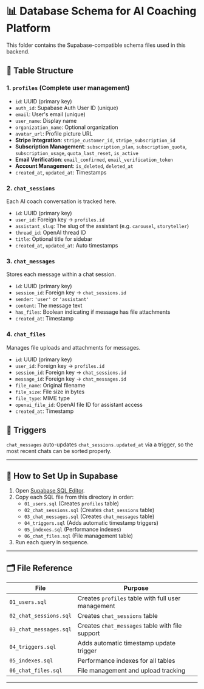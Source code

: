 # 📊 Database Schema for AI Coaching Platform

This folder contains the Supabase-compatible schema files used in this backend.

## 🧱 Table Structure

### 1. `profiles` (Complete user management)
- `id`: UUID (primary key)
- `auth_id`: Supabase Auth User ID (unique)
- `email`: User's email (unique)
- `user_name`: Display name
- `organization_name`: Optional organization
- `avatar_url`: Profile picture URL
- **Stripe Integration**: `stripe_customer_id`, `stripe_subscription_id`
- **Subscription Management**: `subscription_plan`, `subscription_quota`, `subscription_usage`, `quota_last_reset`, `is_active`
- **Email Verification**: `email_confirmed`, `email_verification_token`
- **Account Management**: `is_deleted`, `deleted_at`
- `created_at`, `updated_at`: Timestamps

### 2. `chat_sessions`
Each AI coach conversation is tracked here.

- `id`: UUID (primary key)
- `user_id`: Foreign key → `profiles.id`
- `assistant_slug`: The slug of the assistant (e.g. `carousel`, `storyteller`)
- `thread_id`: OpenAI thread ID
- `title`: Optional title for sidebar
- `created_at`, `updated_at`: Auto timestamps

### 3. `chat_messages`
Stores each message within a chat session.

- `id`: UUID (primary key)
- `session_id`: Foreign key → `chat_sessions.id`
- `sender`: `'user'` or `'assistant'`
- `content`: The message text
- `has_files`: Boolean indicating if message has file attachments
- `created_at`: Timestamp

### 4. `chat_files`
Manages file uploads and attachments for messages.

- `id`: UUID (primary key)
- `user_id`: Foreign key → `profiles.id`
- `session_id`: Foreign key → `chat_sessions.id`
- `message_id`: Foreign key → `chat_messages.id`
- `file_name`: Original filename
- `file_size`: File size in bytes
- `file_type`: MIME type
- `openai_file_id`: OpenAI file ID for assistant access
- `created_at`: Timestamp

## 🔁 Triggers

`chat_messages` auto-updates `chat_sessions.updated_at` via a trigger, so the most recent chats can be sorted properly.

---

## 🚀 How to Set Up in Supabase

1. Open [Supabase SQL Editor](https://app.supabase.com/project/_/sql).
2. Copy each SQL file from this directory in order:
   - `01_users.sql` (Creates `profiles` table)
   - `02_chat_sessions.sql` (Creates `chat_sessions` table)
   - `03_chat_messages.sql` (Creates `chat_messages` table)
   - `04_triggers.sql` (Adds automatic timestamp triggers)
   - `05_indexes.sql` (Performance indexes)
   - `06_chat_files.sql` (File management table)
3. Run each query in sequence.

---

## 🗂 File Reference

| File                 | Purpose                                 |
|----------------------|------------------------------------------|
| `01_users.sql`       | Creates `profiles` table with full user management |
| `02_chat_sessions.sql` | Creates `chat_sessions` table         |
| `03_chat_messages.sql` | Creates `chat_messages` table with file support |
| `04_triggers.sql`    | Adds automatic timestamp update trigger |
| `05_indexes.sql`     | Performance indexes for all tables     |
| `06_chat_files.sql`  | File management and upload tracking    |

---


